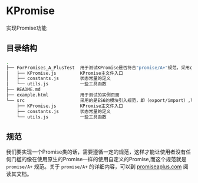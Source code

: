 # KPromise
实现Promise功能

## 目录结构

```bash
.
├── ForPromises_A_PlusTest  用于测试KPromise是否符合"promise/A+"规范，采用commonjs的模块导出方式，代码实际上与src里并无区别
│   ├── KPromise.js         KPromise主文件入口
│   ├── constants.js        状态常量的定义
│   └── utils.js            一些工具函数
├── README.md
├── example.html            用于测试的实例页面
└── src                     采用的是ES6的模块引入规范，即（export/import）,可直接在现代浏览器中使用
    ├── KPromise.js         KPromise主文件入口
    ├── constants.js        状态常量的定义
    └── utils.js            一些工具函数

```

## 规范

​		我们要实现一个Promise类的话，需要遵循一定的规范，这样才能让使用者没有任何门槛的像在使用原生的Promise一样的使用自定义的Promise,而这个规范就是 `promise/A+` 规范。关于 `promise/A+` 的详细内容，可以到 [promiseaplus.com](https://promisesaplus.com/) 阅读其文档。

